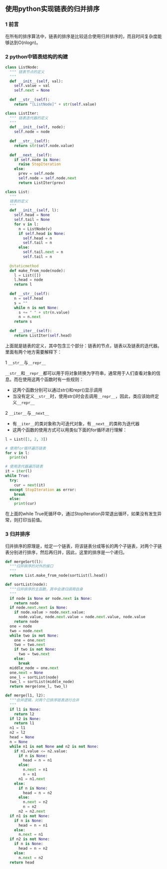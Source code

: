 ## 使用python实现链表的归并排序

### 1 前言

在所有的排序算法中，链表的排序是比较适合使用归并排序的，而且时间复杂度能够达到O(nlogn)。

### 2 python中链表结构的构建

``` python
class ListNode:
  """ 链表节点的定义
  """
  def __init__(self, val):
    self.value = val
    self.next = None
  
  def __str__(self):
    return "[ListNode]" + str(self.value)

class ListIter:
  """ 链表迭代器的定义
  """
  def __init__(self, node):
    self.node = node
  
  def __str__(self):
    return str(self.node.value)
  
  def __next__(self):
    if self.node is None:
      raise StopIteration
    else:
      prev = self.node
      self.node = self.node.next
      return ListIter(prev)

class List:
  """
  链表的定义
  """
  def __init__(self, l):
    self.head = None
    self.tail = None
    for v in l:
      n = ListNode(v)
      if self.head is None:
        self.head = n
        self.tail = n
      else:
        self.tail.next = n
        self.tail = n
  
  @staticmethod
  def make_from_node(node):
    l = List([])
    l.head = node
    return l
  
  def __str__(self): 
    n = self.head
    s = ""
    while n is not None:
      s += " " + str(n.value)
      n = n.next
    return s
  
  def __iter__(self):
    return ListIter(self.head)
```

上面就是链表的定义，其中包含三个部分：链表的节点，链表以及链表的迭代器。里面有两个地方需要解释下：

1 `__str__`与`__repr__`

`__str__`和`__repr__`都可以用于将对象转换为字符串，通常用于人们查看对象的信息。而在使用这两个函数时有一些规则：

* 这两个函数分别可以通过str()和repr()显示调用
* 当没有定义`__str__`时，使用str()时会去调用`__repr__`，因此，类应该始终定义`__repr__`

2 `__iter__`与`__next__`

* 有`__iter__`的类对象称为可迭代对象，有`__next__`的类称为迭代器
* 这两个函数的使用方式可以用类似下面的for循环进行理解：

``` python
l = List([1, 2, 3])

# 使用for循环遍历链表
for v in l:
  print(v)

# 使用迭代器遍历链表
it = iter(l)
while True:
  try:
    cur = next(it)
  except StopIteration as error:
    break
  else:
    print(cur)
```

在上面的while True死循环中，通过StopIteration异常退出循环，如果没有发生异常，则打印当前值。

### 3 归并排序

归并排序的原理是，给定一个链表，将该链表分成等长的两个子链表，对两个子链表分别进行排序，然后再归并，因此，这里的排序是一个递归。

``` python
def mergeSort(l):
  """归并排序的对外的接口
  """
  return List.make_from_node(sortList(l.head))

def sortList(node):
  """归并排序的主函数，其中会递归调用自身
  """
  if node is None or node.next is None:
    return node
  if node.next.next is None:
    if node.value > node.next.value:
      node.value, node.next.value = node.next.value, node.value
    return node
  one = node
  two = node.next
  while two is not None:
    one = one.next
    two = two.next
    if two is not None:
      two = two.next
    else:
      break
  middle_node = one.next
  one.next = None
  one_l = sortList(node)
  two_l = sortList(middle_node)
  return merge(one_l, two_l)

def merge(l1, l2):
  """合并逻辑，对两个已排序链表进行合并
  """
  if l1 is None:
    return l2
  if l2 is None:
    return l1
  n1 = l1
  n2 = l2
  head = None
  n = None
  while n1 is not None and n2 is not None:
    if n1.value <= n2.value:
      if n is None:
        head = n = n1
      else:
        n.next = n1
        n = n1
      n1 = n1.next
    else:
      if n is None:
        head = n = n2
      else:
        n.next = n2
        n = n2
      n2 = n2.next
  if n1 is not None:
    if n is None:
      head = n = n1
    else:
      n.next = n1
  if n2 is not None:
    if n is None:
      head = n = n2
    else:
      n.next = n2
  return head
```